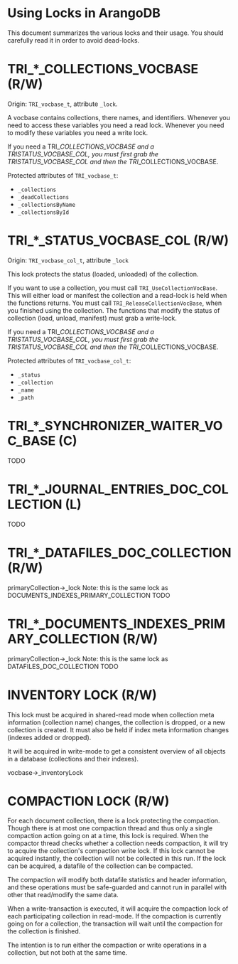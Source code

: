 Using Locks in ArangoDB
=======================

This document summarizes the various locks and their usage. You should
carefully read it in order to avoid dead-locks.

TRI_*_COLLECTIONS_VOCBASE (R/W)
===============================

Origin: `TRI_vocbase_t`, attribute `_lock`.

A vocbase contains collections, there names, and identifiers. Whenever you need
to access these variables you need a read lock. Whenever you need to modify
these variables you need a write lock.

If you need a TRI_*_COLLECTIONS_VOCBASE and a TRI_*_STATUS_VOCBASE_COL, you must
first grab the TRI_*_STATUS_VOCBASE_COL and then the TRI_*_COLLECTIONS_VOCBASE.

Protected attributes of `TRI_vocbase_t`:

- `_collections`
- `_deadCollections`
- `_collectionsByName`
- `_collectionsById`

TRI_*_STATUS_VOCBASE_COL (R/W)
==============================

Origin: `TRI_vocbase_col_t`, attribute `_lock`

This lock protects the status (loaded, unloaded) of the collection.

If you want to use a collection, you must call `TRI_UseCollectionVocBase`. This
will either load or manifest the collection and a read-lock is held when the
functions returns.  You must call `TRI_ReleaseCollectionVocBase`, when you
finished using the collection. The functions that modify the status of
collection (load, unload, manifest) must grab a write-lock.

If you need a TRI_*_COLLECTIONS_VOCBASE and a TRI_*_STATUS_VOCBASE_COL, you must
first grab the TRI_*_STATUS_VOCBASE_COL and then the TRI_*_COLLECTIONS_VOCBASE.

Protected attributes of `TRI_vocbase_col_t`:

- `_status`
- `_collection`
- `_name`
- `_path`


TRI_*_SYNCHRONIZER_WAITER_VOC_BASE (C)
======================================

TODO

TRI_*_JOURNAL_ENTRIES_DOC_COLLECTION (L)
========================================

TODO

TRI_*_DATAFILES_DOC_COLLECTION (R/W)
====================================

primaryCollection->_lock
Note: this is the same lock as DOCUMENTS_INDEXES_PRIMARY_COLLECTION
TODO

TRI_*_DOCUMENTS_INDEXES_PRIMARY_COLLECTION (R/W)
================================================

primaryCollection->_lock
Note: this is the same lock as DATAFILES_DOC_COLLECTION
TODO

INVENTORY LOCK (R/W)
====================

This lock must be acquired in shared-read mode when collection meta 
information (collection name) changes, the collection is dropped, or
a new collection is created. It must also be held if index meta 
information changes (indexes added or dropped).

It will be acquired in write-mode to get a consistent overview of all
objects in a database (collections and their indexes).

vocbase->_inventoryLock


COMPACTION LOCK (R/W)
=====================

For each document collection, there is a lock protecting the compaction.
Though there is at most one compaction thread and thus only a single 
compaction action going on at a time, this lock is required.
When the compactor thread checks whether a collection needs compaction,
it will try to acquire the collection's compaction write lock.
If this lock cannot be acquired instantly, the collection will not be
collected in this run.
If the lock can be acquired, a datafile of the collection can be compacted.

The compaction will modify both datafile statistics and header information,
and these operations must be safe-guarded and cannot run in parallel with
other that read/modify the same data.

When a write-transaction is executed, it will acquire the compaction lock
of each participating collection in read-mode. If the compaction is 
currently going on for a collection, the transaction will wait until the
compaction for the collection is finished.

The intention is to run either the compaction or write operations in a 
collection, but not both at the same time.
